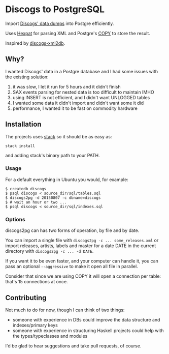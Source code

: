 Discogs to PostgreSQL
=====================

Import [Discogs' data dumps](http://www.discogs.com/data/) into Postgre efficiently.

Uses [Hexpat](http://hackage.haskell.org/package/hexpat) for parsing XML
and Postgre's [COPY](http://www.postgresql.org/docs/9.4/static/sql-copy.html) to store the result.

Inspired by [discogs-xml2db](https://github.com/philipmat/discogs-xml2db).

## Why?

I wanted Discogs' data in a Postgre database and I had some issues with the existing solution:

1. it was slow, I let it run for 5 hours and it didn't finish
2. SAX events parsing for nested data is too difficult to maintain IMHO
3. using INSERT is not efficient, and I didn't want UNLOGGED tables
4. I wanted some data it didn't import and didn't want some it did
5. performance, I wanted it to be fast on commodity hardware

## Installation

The projects uses [stack](https://github.com/commercialhaskell/stack) so it should be as easy as:

```
stack install
```

and adding stack's binary path to your PATH.

### Usage

For a default everything in Ubuntu you would, for example:

```
$ createdb discogs
$ psql discogs < source_dir/sql/tables.sql
$ discogs2pg -d 20150807 -c dbname=discogs
$ # wait an hour or two ...
$ psql discogs < source_dir/sql/indexes.sql
```

### Options

discogs2pg can has two forms of operation, by file and by date.

You can import a single file with `discogs2pg -c ... some_releases.xml` or
import releases, artists, labels and master for a date DATE
in the current directory with `discogs2pg -c ... -d DATE`.

If you want it to be even faster, and your computer can handle it, you can pass an optional `--aggressive`
to make it open all file in parallel.

Consider that since we are using COPY it will open a connection per table: that's 15 connections at once.

## Contributing

Not much to do for now, though I can think of two things:

* someone with experience in DBs could improve the data structure and indexes/primary keys
* someone with experience in structuring Haskell projects could help with the types/typeclasses and modules

I'd be glad to hear suggestions and take pull requests, of course.
